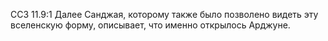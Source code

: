 ССЗ 11.9:1	Далее Санджая, которому также было позволено видеть эту вселенскую форму, описывает, что именно открылось Арджуне.